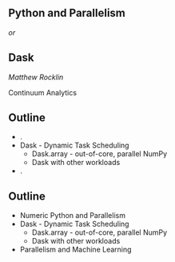 ## Python and Parallelism

*or*

## Dask

*Matthew Rocklin*

Continuum Analytics


## Outline

* .
* Dask - Dynamic Task Scheduling
    *  Dask.array - out-of-core, parallel NumPy
    *  Dask with other workloads
* .


## Outline

* Numeric Python and Parallelism
* Dask - Dynamic Task Scheduling
    *  Dask.array - out-of-core, parallel NumPy
    *  Dask with other workloads
* Parallelism and Machine Learning
